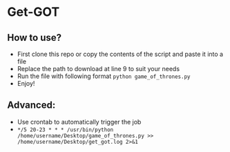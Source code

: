 # Get-GOT

## How to use?
- First clone this repo or copy the contents of the script and paste it into a file
- Replace the path to download at line 9 to suit your needs
- Run the file with following format `python game_of_thrones.py`
- Enjoy!

## Advanced: 
- Use crontab to automatically trigger the job
- `*/5 20-23 * * * /usr/bin/python /home/username/Desktop/game_of_thrones.py >> /home/username/Desktop/get_got.log 2>&1`

